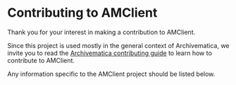 #  Contributing to AMClient

Thank you for your interest in making a contribution to AMClient.

Since this project is used mostly in the general context of Archivematica, we
invite you to read the [Archivematica contributing guide](https://github.com/artefactual/archivematica/blob/qa/1.x/CONTRIBUTING.md)
to learn how to contribute to AMClient.

Any information specific to the AMClient project should be listed
below.
